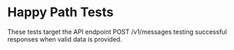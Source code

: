 # Happy Path Tests

These tests target the API endpoint POST /v1/messages testing successful responses when valid data is provided.

